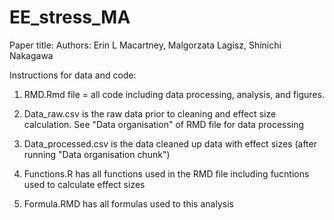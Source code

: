 # EE_stress_MA
Paper title: 
Authors: Erin L Macartney, Malgorzata Lagisz, Shinichi Nakagawa

Instructions for data and code: 

1) RMD.Rmd file = all code including data processing, analysis, and figures.

2) Data_raw.csv is the raw data prior to cleaning and effect size calculation. See "Data organisation" of RMD file for data processing

3) Data_processed.csv is the data cleaned up data with effect sizes (after running "Data organisation chunk")

4) Functions.R has all functions used in the RMD file including fucntions used to calculate effect sizes

5) Formula.RMD has all formulas used to this analysis